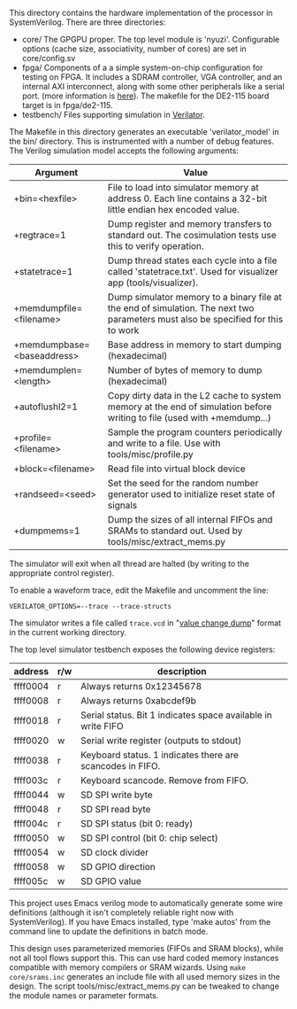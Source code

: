 This directory contains the hardware implementation of the processor in 
SystemVerilog. There are three directories:
- core/ The GPGPU proper. The top level module is 'nyuzi'.
Configurable options (cache size, associativity, number of cores) are set in 
core/config.sv
- fpga/ Components of a a simple system-on-chip configuration for testing on FPGA.
It includes a SDRAM controller, VGA controller, and an internal AXI interconnect,
along with some other peripherals like a serial port.
(more information is [here](https://github.com/jbush001/NyuziProcessor/wiki/FPGA-Test-Environment)).
The makefile for the DE2-115 board target is in fpga/de2-115.
- testbench/ Files supporting simulation in [Verilator](http://www.veripool.org/wiki/verilator). 

The Makefile in this directory generates an executable 'verilator_model' 
in the bin/ directory. This is instrumented with a number of debug features. 
The Verilog simulation model accepts the following arguments:

|Argument|Value|
|--------|-----|
| +bin=&lt;hexfile&gt; | File to load into simulator memory at address 0. Each line contains a 32-bit little endian hex encoded value. |
| +regtrace=1 | Dump register and memory transfers to standard out.  The cosimulation tests use this to verify operation. |
| +statetrace=1 | Dump thread states each cycle into a file called 'statetrace.txt'.  Used for visualizer app (tools/visualizer). |
| +memdumpfile=&lt;filename&gt; | Dump simulator memory to a binary file at the end of simulation. The next two parameters must also be specified for this to work |
| +memdumpbase=&lt;baseaddress&gt;| Base address in memory to start dumping (hexadecimal) |
| +memdumplen=&lt;length&gt; | Number of bytes of memory to dump (hexadecimal) |
| +autoflushl2=1 | Copy dirty data in the L2 cache to system memory at the end of simulation before writing to file (used with +memdump...) |
| +profile=&lt;filename&gt; | Sample the program counters periodically and write to a file.  Use with tools/misc/profile.py |
| +block=&lt;filename&gt; | Read file into virtual block device
| +randseed=&lt;seed&gt; | Set the seed for the random number generator used to initialize reset state of signals 
| +dumpmems=1 | Dump the sizes of all internal FIFOs and SRAMs to standard out. Used by tools/misc/extract_mems.py | 

The simulator will exit when all thread are halted (by writing to the
appropriate control register).

To enable a waveform trace, edit the Makefile and uncomment the line:

    VERILATOR_OPTIONS=--trace --trace-structs

The simulator writes a file called `trace.vcd` in "[value change dump](http://en.wikipedia.org/wiki/Value_change_dump)"
format in the current working directory.

The top level simulator testbench exposes the following device registers:

| address | r/w | description
|----|----|----
| ffff0004 | r | Always returns 0x12345678
| ffff0008 | r | Always returns 0xabcdef9b
| ffff0018 | r | Serial status. Bit 1 indicates space available in write FIFO
| ffff0020 | w | Serial write register (outputs to stdout)
| ffff0038 | r | Keyboard status. 1 indicates there are scancodes in FIFO.
| ffff003c | r | Keyboard scancode. Remove from FIFO.  
| ffff0044 | w | SD SPI write byte
| ffff0048 | r | SD SPI read byte
| ffff004c | r | SD SPI status (bit 0: ready)
| ffff0050 | w | SD SPI control (bit 0: chip select)
| ffff0054 | w | SD clock divider
| ffff0058 | w | SD GPIO direction 
| ffff005c | w | SD GPIO value

This project uses Emacs verilog mode to automatically generate some wire definitions 
(although it isn't completely reliable right now with SystemVerilog).  If you have 
Emacs installed, type 'make autos' from the command line to update the definitions 
in batch mode.

This design uses parameterized memories (FIFOs and SRAM blocks), while not all 
tool flows support this. This can use hard coded memory instances compatible 
with memory compilers or SRAM wizards. Using `make core/srams.inc` generates 
an include file with all used memory sizes in the design. The script 
tools/misc/extract_mems.py can be tweaked to change the module names or parameter 
formats.
